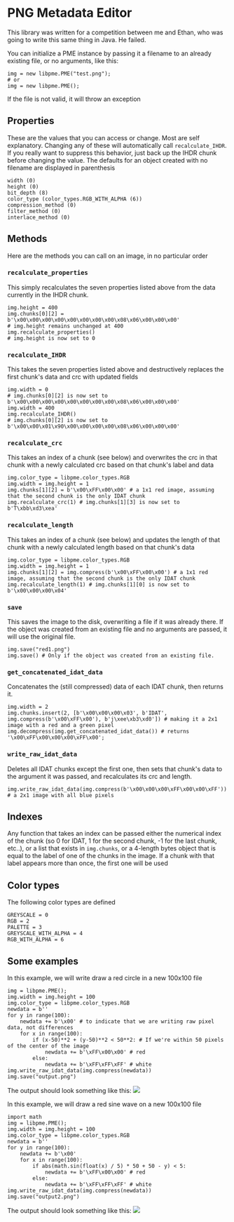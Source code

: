 # PNG Metadata Editor

This library was written for a competition between me and Ethan, who was going to write this same thing in Java. He failed.

You can initialize a PME instance by passing it a filename to an already existing file, or no arguments, like this:

    img = new libpme.PME("test.png");
	# or
    img = new libpme.PME();

If the file is not valid, it will throw an exception

## Properties

These are the values that you can access or change. Most are self explanatory. Changing any of these will automatically call `recalculate_IHDR`. If you really want to suppress this behavior, just back up the IHDR chunk before changing the value. The defaults for an object created with no filename are displayed in parenthesis

	width (0)
	height (0)
	bit_depth (8)
	color_type (color_types.RGB_WITH_ALPHA (6))
	compression_method (0)
	filter_method (0)
	interlace_method (0)

## Methods
Here are the methods you can call on an image, in no particular order

### `recalculate_properties`
This simply recalculates the seven properties listed above from the data currently in the IHDR chunk. 

	img.height = 400
	img.chunks[0][2] = b'\x00\x00\x00\x00\x00\x00\x00\x00\x08\x06\x00\x00\x00'
	# img.height remains unchanged at 400
	img.recalculate_properties()
	# img.height is now set to 0

### `recalculate_IHDR`
This takes the seven properties listed above and destructively replaces the first chunk's data and crc with updated fields

	img.width = 0
	# img.chunks[0][2] is now set to b'\x00\x00\x00\x00\x00\x00\x00\x00\x08\x06\x00\x00\x00'
	img.width = 400
	img.recalculate_IHDR()
	# img.chunks[0][2] is now set to b'\x00\x00\x01\x90\x00\x00\x00\x00\x08\x06\x00\x00\x00'

### `recalculate_crc`
This takes an index of a chunk (see below) and overwrites the crc in that chunk with a newly calculated crc based on that chunk's label and data

	img.color_type = libpme.color_types.RGB
	img.width = img.height = 1
	img.chunks[1][2] = b'\x00\xFF\x00\x00' # a 1x1 red image, assuming that the second chunk is the only IDAT chunk
	img.recalculate_crc(1) # img.chunks[1][3] is now set to b'T\xbb\xd3\xea'

### `recalculate_length`
This takes an index of a chunk (see below) and updates the length of that chunk with a newly calculated length based on that chunk's data

	img.color_type = libpme.color_types.RGB
	img.width = img.height = 1
	img.chunks[1][2] = img.compress(b'\x00\xFF\x00\x00') # a 1x1 red image, assuming that the second chunk is the only IDAT chunk
	img.recalculate_length(1) # img.chunks[1][0] is now set to b'\x00\x00\x00\x04'

### `save`
This saves the image to the disk, overwriting a file if it was already there. If the object was created from an existing file and no arguments are passed, it will use the original file. 

	img.save("red1.png")
	img.save() # Only if the object was created from an existing file.

### `get_concatenated_idat_data`
Concatenates the (still compressed) data of each IDAT chunk, then returns it.

	img.width = 2
	img.chunks.insert(2, [b'\x00\x00\x00\x03', b'IDAT', img.compress(b'\x00\xFF\x00'), b'j\xee\xb3\xd0']) # making it a 2x1 image with a red and a green pixel
	img.decompress(img.get_concatenated_idat_data()) # returns '\x00\xFF\x00\x00\x00\xFF\x00';

### `write_raw_idat_data`
Deletes all IDAT chunks except the first one, then sets that chunk's data to the argument it was passed, and recalculates its crc and length.

	img.write_raw_idat_data(img.compress(b'\x00\x00\x00\xFF\x00\x00\xFF')) # a 2x1 image with all blue pixels

## Indexes
Any function that takes an index can be passed either the numerical index of the chunk (so 0 for IDAT, 1 for the second chunk, -1 for the last chunk, etc..), or a list that exists in `img.chunks`, or a 4-length bytes object that is equal to the label of one of the chunks in the image. If a chunk with that label appears more than once, the first one will be used

## Color types
The following color types are defined

    GREYSCALE = 0
    RGB = 2
    PALETTE = 3
    GREYSCALE_WITH_ALPHA = 4
    RGB_WITH_ALPHA = 6

## Some examples
In this example, we will write draw a red circle in a new 100x100 file

	img = libpme.PME();
	img.width = img.height = 100
	img.color_type = libpme.color_types.RGB
	newdata = b''
	for y in range(100):
		newdata += b'\x00' # to indicate that we are writing raw pixel data, not differences
		for x in range(100):
			if (x-50)**2 + (y-50)**2 < 50**2: # If we're within 50 pixels of the center of the image
				newdata += b'\xFF\x00\x00' # red
			else:
				newdata += b'\xFF\xFF\xFF' # white
	img.write_raw_idat_data(img.compress(newdata))
	img.save("output.png")

The output should look something like this:
![](http://i.imgur.com/uEToHvS.png)

In this example, we will draw a red sine wave on a new 100x100 file

	import math
	img = libpme.PME();
	img.width = img.height = 100
	img.color_type = libpme.color_types.RGB
	newdata = b''
	for y in range(100):
		newdata += b'\x00'
		for x in range(100):
			if abs(math.sin(float(x) / 5) * 50 + 50 - y) < 5:
				newdata += b'\xFF\x00\x00' # red
			else:
				newdata += b'\xFF\xFF\xFF' # white
	img.write_raw_idat_data(img.compress(newdata))
	img.save("output2.png")

The output should look something like this:
![](http://i.imgur.com/vfa6lOR.png)
